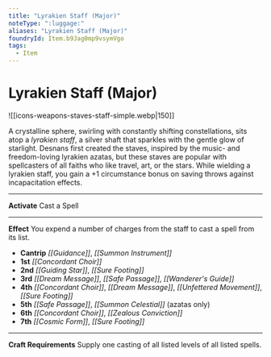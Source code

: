 ```yaml
---
title: "Lyrakien Staff (Major)"
noteType: ":luggage:"
aliases: "Lyrakien Staff (Major)"
foundryId: Item.b9Jag0mp9vsymVgo
tags:
  - Item
---
```


# Lyrakien Staff (Major)
![[icons-weapons-staves-staff-simple.webp|150]]

A crystalline sphere, swirling with constantly shifting constellations, sits atop a _lyrakien staff_, a silver shaft that sparkles with the gentle glow of starlight. Desnans first created the staves, inspired by the music- and freedom-loving lyrakien azatas, but these staves are popular with spellcasters of all faiths who like travel, art, or the stars. While wielding a lyrakien staff, you gain a +1 circumstance bonus on saving throws against incapacitation effects.

* * *

**Activate** Cast a Spell

* * *

**Effect** You expend a number of charges from the staff to cast a spell from its list.

*   **Cantrip** _[[Guidance]]_, _[[Summon Instrument]]_
*   **1st** _[[Concordant Choir]]_
*   **2nd** _[[Guiding Star]]_, _[[Sure Footing]]_
*   **3rd** _[[Dream Message]]_, _[[Safe Passage]]_, _[[Wanderer's Guide]]_
*   **4th** _[[Concordant Choir]]_, _[[Dream Message]]_, _[[Unfettered Movement]]_, _[[Sure Footing]]_
*   **5th** _[[Safe Passage]]_, _[[Summon Celestial]]_ (azatas only)
*   **6th** _[[Concordant Choir]]_, _[[Zealous Conviction]]_
*   **7th** _[[Cosmic Form]]_, _[[Sure Footing]]_

* * *

**Craft Requirements** Supply one casting of all listed levels of all listed spells.
